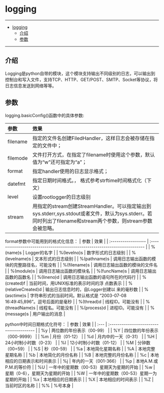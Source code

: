 # logging

------

- [logging](#logging)
  - [介绍](#介绍)
  - [参数](#参数)

------

## 介绍
Logging是python自带的模块，这个模块支持输出不同级别的日志，可以输出到控制台和写入文件，支持TCP、HTTP、GET/POST、SMTP、Socket等协议，将日志信息发送到网络等等。


## 参数

logging.basicConfig()函数中的具体参数:


| 参数     | 效果                                                                                                                                                         |
| :------- | :----------------------------------------------------------------------------------------------------------------------------------------------------------- |
| filename | 指定的文件名创建FiledHandler，这样日志会被存储在指定的文件中；                                                                                               |
| filemode | 文件打开方式，在指定了filename时使用这个参数，默认值为“w”还可指定为“a”；                                                                                     |
| format   | 指定handler使用的日志显示格式；                                                                                                                              |
| datefmt  | 指定日期时间格式。， 格式参考strftime时间格式化（下文）                                                                                                      |
| level    | 设置rootlogger的日志级别                                                                                                                                     |
| stream   | 用指定的stream创建StreamHandler。可以指定输出到sys.stderr,sys.stdout或者文件，默认为sys.stderr。若同时列出了filename和stream两个参数，则stream参数会被忽略。 |
                  

format参数中可能用到的格式化信息：
| 参数                | 效果                                                                         |
| :------------------ | :--------------------------------------------------------------------------- |
| %(name)s            | Logger的名字                                                                 |
| %(levelno)s         | 数字形式的日志级别                                                           |
| %(levelname)s       | 文本形式的日志级别                                                           |
| %(pathname)s        | 调用日志输出函数的模块的完整路径名，可能没有                                 |
| %(filename)s        | 调用日志输出函数的模块的文件名                                               |
| %(module)s          | 调用日志输出函数的模块名                                                     |
| %(funcName)s        | 调用日志输出函数的函数名                                                     |
| %(lineno)d          | 调用日志输出函数的语句所在的代码行                                           |
| %(created)f         | 当前时间，用UNIX标准的表示时间的浮 点数表示                                  |
| %(relativeCreated)d | 输出日志信息时的，自Logger创建以 来的毫秒数                                  |
| %(asctime)s         | 字符串形式的当前时间。默认格式是 “2003-07-08 16:49:45,896”。逗号后面的是毫秒 |
| %(thread)d          | 线程ID。可能没有                                                             |
| %(threadName)s      | 线程名。可能没有                                                             |
| %(process)d         | 进程ID。可能没有                                                             |
| %(message)s         | 用户输出的消息                                                               |

python中时间日期格式化符号：
| 参数 | 效果                                      |
| :--- | :---------------------------------------- |
| %y   | 两位数的年份表示（00-99）                 |
| %Y   | 四位数的年份表示（000-9999）              |
| %m   | 月份（01-12）                             |
| %d   | 月内中的一天（0-31）                      |
| %H   | 24小时制小时数（0-23）                    |
| %I   | 12小时制小时数（01-12）                   |
| %M   | 分钟数（00=59）                           |
| %S   | 秒（00-59）                               |
| %a   | 本地简化星期名称                          |
| %A   | 本地完整星期名称                          |
| %b   | 本地简化的月份名称                        |
| %B   | 本地完整的月份名称                        |
| %c   | 本地相应的日期表示和时间表示              |
| %j   | 年内的一天（001-366）                     |
| %p   | 本地A.M.或P.M.的等价符                    |
| %U   | 一年中的星期数（00-53）星期天为星期的开始 |
| %w   | 星期（0-6），星期天为星期的开始           |
| %W   | 一年中的星期数（00-53）星期一为星期的开始 |
| %x   | 本地相应的日期表示                        |
| %X   | 本地相应的时间表示                        |
| %Z   | 当前时区的名称                            |
| %%   | %号本身                                   |
